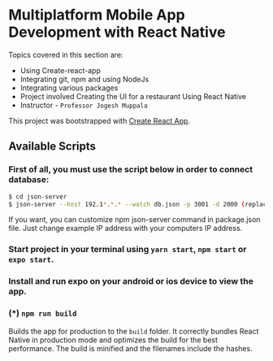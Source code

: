 # Multiplatform Mobile App Development with React Native

Topics covered in this section are:

-   Using Create-react-app
-   Integrating git, npm and using NodeJs
-   Integrating various packages
-   Project involved Creating the UI for a restaurant Using React Native
-   Instructor - `Professor Jogesh Muppala`

This project was bootstrapped with [Create React App](https://github.com/facebook/create-react-app).

## Available Scripts

### First of all, you must use the script below in order to connect database:
```sh
$ cd json-server 
$ json-server --host 192.1*.*.* --watch db.json -p 3001 -d 2000 (replace * it with your computers IP address)
```
If you want, you can customize npm json-server command in package.json file. Just change example IP address with your computers IP address.

### Start project in your terminal using `yarn start`, `npm start` or `expo start`.

### Install and run expo on your android or ios device to view the app.

### (*) `npm run build`

Builds the app for production to the `build` folder. It correctly bundles React Native in production mode and optimizes the build for the best performance. The build is minified and the filenames include the hashes.
